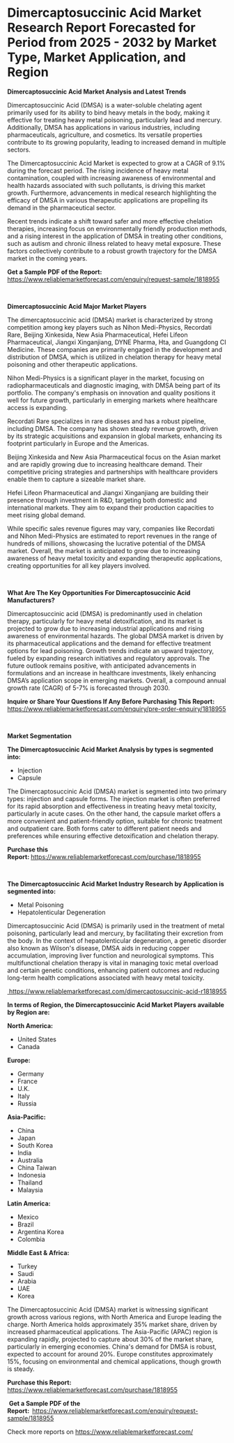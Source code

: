 <p><h1>Dimercaptosuccinic Acid Market Research Report Forecasted for Period from 2025 -  2032 by Market Type, Market Application, and Region</h1></p><p><strong>Dimercaptosuccinic Acid Market Analysis and Latest Trends</strong></p>
<p><p>Dimercaptosuccinic Acid (DMSA) is a water-soluble chelating agent primarily used for its ability to bind heavy metals in the body, making it effective for treating heavy metal poisoning, particularly lead and mercury. Additionally, DMSA has applications in various industries, including pharmaceuticals, agriculture, and cosmetics. Its versatile properties contribute to its growing popularity, leading to increased demand in multiple sectors.</p><p>The Dimercaptosuccinic Acid Market is expected to grow at a CAGR of 9.1% during the forecast period. The rising incidence of heavy metal contamination, coupled with increasing awareness of environmental and health hazards associated with such pollutants, is driving this market growth. Furthermore, advancements in medical research highlighting the efficacy of DMSA in various therapeutic applications are propelling its demand in the pharmaceutical sector.</p><p>Recent trends indicate a shift toward safer and more effective chelation therapies, increasing focus on environmentally friendly production methods, and a rising interest in the application of DMSA in treating other conditions, such as autism and chronic illness related to heavy metal exposure. These factors collectively contribute to a robust growth trajectory for the DMSA market in the coming years.</p></p>
<p><strong>Get a Sample PDF of the Report:&nbsp;</strong> <a href="https://www.reliablemarketforecast.com/enquiry/request-sample/1818955?utm_campaign=2753&utm_medium=2&utm_source=Github&utm_content=ia&utm_term=08032025&utm_id=dimercaptosuccinic-acid">https://www.reliablemarketforecast.com/enquiry/request-sample/1818955</a></p>
<p>&nbsp;</p>
<p><strong>Dimercaptosuccinic Acid Major Market Players</strong></p>
<p><p>The dimercaptosuccinic acid (DMSA) market is characterized by strong competition among key players such as Nihon Medi-Physics, Recordati Rare, Beijing Xinkesida, New Asia Pharmaceutical, Hefei Lifeon Pharmaceutical, Jiangxi Xinganjiang, DYNE Pharma, Hta, and Guangdong CI Medicine. These companies are primarily engaged in the development and distribution of DMSA, which is utilized in chelation therapy for heavy metal poisoning and other therapeutic applications.</p><p>Nihon Medi-Physics is a significant player in the market, focusing on radiopharmaceuticals and diagnostic imaging, with DMSA being part of its portfolio. The company's emphasis on innovation and quality positions it well for future growth, particularly in emerging markets where healthcare access is expanding.</p><p>Recordati Rare specializes in rare diseases and has a robust pipeline, including DMSA. The company has shown steady revenue growth, driven by its strategic acquisitions and expansion in global markets, enhancing its footprint particularly in Europe and the Americas.</p><p>Beijing Xinkesida and New Asia Pharmaceutical focus on the Asian market and are rapidly growing due to increasing healthcare demand. Their competitive pricing strategies and partnerships with healthcare providers enable them to capture a sizeable market share.</p><p>Hefei Lifeon Pharmaceutical and Jiangxi Xinganjiang are building their presence through investment in R&D, targeting both domestic and international markets. They aim to expand their production capacities to meet rising global demand.</p><p>While specific sales revenue figures may vary, companies like Recordati and Nihon Medi-Physics are estimated to report revenues in the range of hundreds of millions, showcasing the lucrative potential of the DMSA market. Overall, the market is anticipated to grow due to increasing awareness of heavy metal toxicity and expanding therapeutic applications, creating opportunities for all key players involved.</p></p>
<p>&nbsp;</p>
<p><strong>What Are The Key Opportunities For Dimercaptosuccinic Acid Manufacturers?</strong></p>
<p><p>Dimercaptosuccinic acid (DMSA) is predominantly used in chelation therapy, particularly for heavy metal detoxification, and its market is projected to grow due to increasing industrial applications and rising awareness of environmental hazards. The global DMSA market is driven by its pharmaceutical applications and the demand for effective treatment options for lead poisoning. Growth trends indicate an upward trajectory, fueled by expanding research initiatives and regulatory approvals. The future outlook remains positive, with anticipated advancements in formulations and an increase in healthcare investments, likely enhancing DMSA’s application scope in emerging markets. Overall, a compound annual growth rate (CAGR) of 5-7% is forecasted through 2030.</p></p>
<p><strong>Inquire or Share Your Questions If Any Before Purchasing This Report:</strong> <a href="https://www.reliablemarketforecast.com/enquiry/pre-order-enquiry/1818955?utm_campaign=2753&utm_medium=2&utm_source=Github&utm_content=ia&utm_term=08032025&utm_id=dimercaptosuccinic-acid">https://www.reliablemarketforecast.com/enquiry/pre-order-enquiry/1818955</a></p>
<p>&nbsp;</p>
<p><strong>Market Segmentation</strong></p>
<p><strong>The Dimercaptosuccinic Acid Market Analysis by types is segmented into:</strong></p>
<p><ul><li>Injection</li><li>Capsule</li></ul></p>
<p><p>The Dimercaptosuccinic Acid (DMSA) market is segmented into two primary types: injection and capsule forms. The injection market is often preferred for its rapid absorption and effectiveness in treating heavy metal toxicity, particularly in acute cases. On the other hand, the capsule market offers a more convenient and patient-friendly option, suitable for chronic treatment and outpatient care. Both forms cater to different patient needs and preferences while ensuring effective detoxification and chelation therapy.</p></p>
<p><strong>Purchase this Report:&nbsp;</strong><a href="https://www.reliablemarketforecast.com/purchase/1818955?utm_campaign=2753&utm_medium=2&utm_source=Github&utm_content=ia&utm_term=08032025&utm_id=dimercaptosuccinic-acid">https://www.reliablemarketforecast.com/purchase/1818955</a></p>
<p>&nbsp;</p>
<p><strong>The Dimercaptosuccinic Acid Market Industry Research by Application is segmented into:</strong></p>
<p><ul><li>Metal Poisoning</li><li>Hepatolenticular Degeneration</li></ul></p>
<p><p>Dimercaptosuccinic Acid (DMSA) is primarily used in the treatment of metal poisoning, particularly lead and mercury, by facilitating their excretion from the body. In the context of hepatolenticular degeneration, a genetic disorder also known as Wilson's disease, DMSA aids in reducing copper accumulation, improving liver function and neurological symptoms. This multifunctional chelation therapy is vital in managing toxic metal overload and certain genetic conditions, enhancing patient outcomes and reducing long-term health complications associated with heavy metal toxicity.</p></p>
<p><a href="https://www.reliablemarketforecast.com/dimercaptosuccinic-acid-r1818955?utm_campaign=2753&utm_medium=2&utm_source=Github&utm_content=ia&utm_term=08032025&utm_id=dimercaptosuccinic-acid">&nbsp;https://www.reliablemarketforecast.com/dimercaptosuccinic-acid-r1818955</a></p>
<p><strong>In terms of Region, the Dimercaptosuccinic Acid Market Players available by Region are:</strong></p>
<p>
    <p> <strong> North America: </strong>
        <ul>
            <li>United States</li>
            <li>Canada</li>
        </ul>
        </p> 
    <p> <strong> Europe: </strong>
        <ul>
            <li>Germany</li>
            <li>France</li>
            <li>U.K.</li>
            <li>Italy</li>
            <li>Russia</li>
        </ul>
        </p> 
    <p> <strong> Asia-Pacific: </strong>
        <ul>
            <li>China</li>
            <li>Japan</li>
            <li>South Korea</li>
            <li>India</li>
            <li>Australia</li>
            <li>China Taiwan</li>
            <li>Indonesia</li>
            <li>Thailand</li>
            <li>Malaysia</li>
        </ul>
        </p> 
    <p> <strong> Latin America: </strong>
        <ul>
            <li>Mexico</li>
            <li>Brazil</li>
            <li>Argentina Korea</li>
            <li>Colombia</li>
        </ul>
        </p> 
    <p> <strong> Middle East & Africa: </strong>
        <ul>
            <li>Turkey</li>
            <li>Saudi</li>
            <li>Arabia</li>
            <li>UAE</li>
            <li>Korea</li>
        </ul>
    </p>
    </p>
<p><p>The Dimercaptosuccinic Acid (DMSA) market is witnessing significant growth across various regions, with North America and Europe leading the charge. North America holds approximately 35% market share, driven by increased pharmaceutical applications. The Asia-Pacific (APAC) region is expanding rapidly, projected to capture about 30% of the market share, particularly in emerging economies. China's demand for DMSA is robust, expected to account for around 20%. Europe constitutes approximately 15%, focusing on environmental and chemical applications, though growth is steady.</p></p>
<p><strong>Purchase this Report: </strong><a href="https://www.reliablemarketforecast.com/purchase/1818955?utm_campaign=2753&utm_medium=2&utm_source=Github&utm_content=ia&utm_term=08032025&utm_id=dimercaptosuccinic-acid">https://www.reliablemarketforecast.com/purchase/1818955</a></p>
<p>&nbsp;<strong>Get a Sample PDF of the Report:&nbsp;&nbsp;</strong><a href="https://www.reliablemarketforecast.com/enquiry/request-sample/1818955?utm_campaign=2753&utm_medium=2&utm_source=Github&utm_content=ia&utm_term=08032025&utm_id=dimercaptosuccinic-acid">https://www.reliablemarketforecast.com/enquiry/request-sample/1818955</a></p>
<p><strong></strong></p>
<p>Check more reports on <a href="https://www.reliablemarketforecast.com/?utm_campaign=2753&utm_medium=2&utm_source=Github&utm_content=ia&utm_term=08032025&utm_id=dimercaptosuccinic-acid">https://www.reliablemarketforecast.com/</a></p>